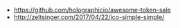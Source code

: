 - https://github.com/holographicio/awesome-token-sale
- http://zeltsinger.com/2017/04/22/ico-simple-simple/
